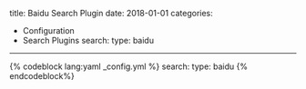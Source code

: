 title: Baidu Search Plugin
date: 2018-01-01
categories:
- Configuration
- Search Plugins
search:
    type: baidu
---

{% codeblock lang:yaml _config.yml %}
search:
    type: baidu
{% endcodeblock%}
